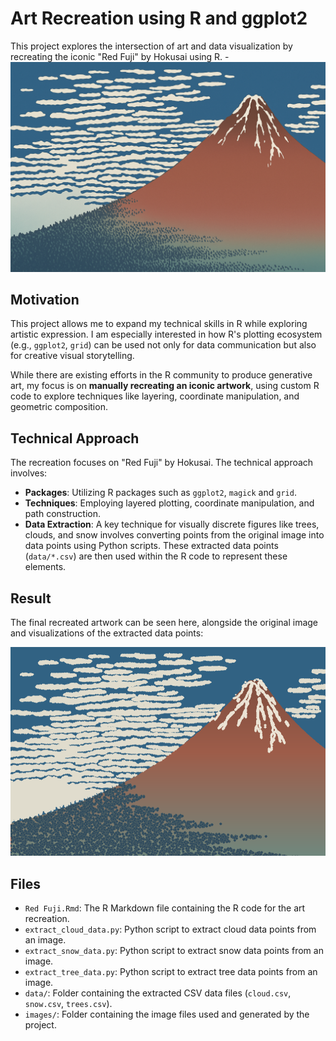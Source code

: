 # Art Recreation using R and ggplot2

This project explores the intersection of art and data visualization by recreating the iconic "Red Fuji" by Hokusai using R.
-![Original Image](images/original.png)
## Motivation

This project allows me to expand my technical skills in R while exploring artistic expression. I am especially interested in how R's plotting ecosystem (e.g., `ggplot2`, `grid`) can be used not only for data communication but also for creative visual storytelling.

While there are existing efforts in the R community to produce generative art, my focus is on **manually recreating an iconic artwork**, using custom R code to explore techniques like layering, coordinate manipulation, and geometric composition.

## Technical Approach

The recreation focuses on "Red Fuji" by Hokusai. The technical approach involves:

*   **Packages**: Utilizing R packages such as `ggplot2`, `magick` and `grid`.
*   **Techniques**: Employing layered plotting, coordinate manipulation, and path construction.
*   **Data Extraction**: A key technique for visually discrete figures like trees, clouds, and snow involves converting points from the original image into data points using Python scripts. These extracted data points (`data/*.csv`) are then used within the R code to represent these elements.

## Result

The final recreated artwork can be seen here, alongside the original image and visualizations of the extracted data points:

![Recreated Red Fuji](images/final.png)


## Files

- `Red Fuji.Rmd`: The R Markdown file containing the R code for the art recreation.
- `extract_cloud_data.py`: Python script to extract cloud data points from an image.
- `extract_snow_data.py`: Python script to extract snow data points from an image.
- `extract_tree_data.py`: Python script to extract tree data points from an image.
- `data/`: Folder containing the extracted CSV data files (`cloud.csv`, `snow.csv`, `trees.csv`).
- `images/`: Folder containing the image files used and generated by the project.
